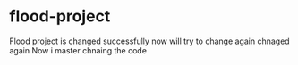 # flood-project
Flood project is changed successfully
now will try to change again
chnaged again
Now i master chnaing the code 

